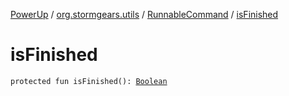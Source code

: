 [PowerUp](../../index.md) / [org.stormgears.utils](../index.md) / [RunnableCommand](index.md) / [isFinished](./is-finished.md)

# isFinished

`protected fun isFinished(): `[`Boolean`](https://kotlinlang.org/api/latest/jvm/stdlib/kotlin/-boolean/index.html)
